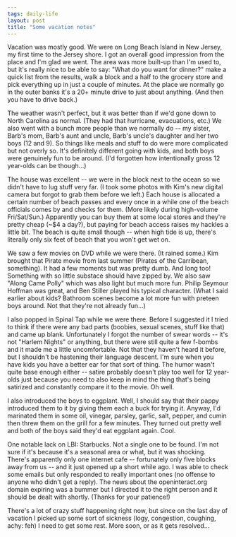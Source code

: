 ```yaml
---
tags: daily-life
layout: post
title: "Some vacation notes"
---
```




<p>Vacation was mostly good. We were on Long Beach Island in New Jersey, my first time to the Jersey shore. I got an overall good impression from the place and I'm glad we went. The area was more built-up than I'm used to, but it's really nice to be able to say: "What do you want for dinner?" make a quick list from the results, walk a block and a half to the grocery store and pick everything up in just a couple of minutes. At the place we normally go in the outer banks it's a 20+ minute drive to just about anything. (And then you have to drive back.)

<p>The weather wasn't perfect, but it was better than if we'd gone down to North Carolina as normal. (They had that hurricane, evacuations, etc.) We also went with a bunch more people than we normally do -- my sister, Barb's mom, Barb's aunt and uncle, Barb's uncle's daughter and her two boys (12 and 9). So things like meals and stuff to do were more complicated but not overly so. It's definitely different going with kids, and both boys were genuinely fun to be around. (I'd forgotten how intentionally gross 12 year-olds can be though...)

<p>The house was excellent -- we were in the block next to the ocean so we didn't have to lug stuff very far. (I took some photos with Kim's new digital camera but forgot to grab them before we left.) Each house is allocated a certain number of beach passes and every once in a while one of the beach officials comes by and checks for them. (More likely during high-volume Fri/Sat/Sun.) Apparently you can buy them at some local stores and they're pretty cheap (~$4 a day?), but paying for beach access raises my hackles a little bit. The beach is quite small though -- when high tide is up, there's literally only six feet of beach that you won't get wet on.</p>

<p>We saw a few movies on DVD while we were there. (It rained some.) Kim brought that Pirate movie from last summer (Pirates of the Carribean, something). It had a few moments but was pretty dumb. And long too! Something with so little substace should have zipped by. We also saw "Along Came Polly" which was also light but much more fun. Philip Seymour Hoffman was great, and Ben Stiller played his typical character. (What I said earlier about kids? Bathroom scenes become a lot more fun with preteen boys around. Not that they're not already fun...)</p>

<p>I also popped in Spinal Tap while we were there. Before I suggested it I tried to think if there were any bad parts (boobies, sexual scenes, stuff like that) and came up blank. Unfortunately I forgot the number of swear words -- it's not "Harlem Nights" or anything, but there were still quite a few f-bombs and it made me a little uncomfortable. Not that they haven't heard it before, but I shouldn't be hastening their language descent. I'm sure when you have kids you have a better ear for that sort of thing. The humor wasn't quite base enough either -- satire probably doesn't play too well for 12 year-olds just because you need to also keep in mind the thing that's being satirized and constantly compare it to the movie. Oh well.</p>

<p>I also introduced the boys to eggplant. Well, I should say that their pappy introduced them to it by giving them each a buck for trying it. Anyway, I'd marinated them in some oil, vinegar, parsley, garlic, salt, pepper, and cumin then threw them on the grill for a few minutes. They turned out pretty well and both of the boys said they'd eat eggplant again. Cool.</p>

<p>One notable lack on LBI: Starbucks. Not a single one to be found. I'm not sure if it's because it's a seasonal area or what, but it was shocking. There's apparently only one internet cafe -- fortunately only five blocks away from us -- and it just opened up a short while ago. I was able to check some emails but only responded to really important ones (no offense to anyone who didn't get a reply). The news about the openinteract.org domain expiring was a bummer but I directed it to the right person and it should be dealt with shortly. (Thanks for your patience!)</p>

<p>There's a lot of crazy stuff happening right now, but since on the last day of vacation I picked up some sort of sickness (logy, congestion, coughing, achy: feh) I need to get some rest. More soon, or as it gets resolved...</p>


